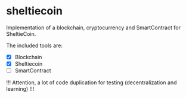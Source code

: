 # sheltiecoin

Implementation of a blockchain, cryptocurrency and SmartContract for SheltieCoin.

The included tools are:

- [X] Blockchain
- [X] Sheltiecoin
- [ ] SmartContract

!!! Attention, a lot of code duplication for testing (decentralization and learning) !!!
